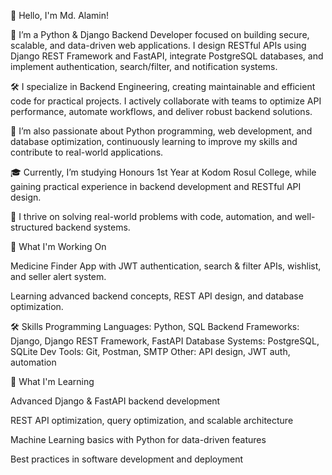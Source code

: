 👋 Hello, I'm Md. Alamin!

💼 I’m a Python & Django Backend Developer focused on building secure, scalable, and data-driven web applications. I design RESTful APIs using Django REST Framework and FastAPI, integrate PostgreSQL databases, and implement authentication, search/filter, and notification systems.

🛠️ I specialize in Backend Engineering, creating maintainable and efficient code for practical projects. I actively collaborate with teams to optimize API performance, automate workflows, and deliver robust backend solutions.

🧠 I’m also passionate about Python programming, web development, and database optimization, continuously learning to improve my skills and contribute to real-world applications.

🎓 Currently, I’m studying Honours 1st Year at Kodom Rosul College, while gaining practical experience in backend development and RESTful API design.

🚀 I thrive on solving real-world problems with code, automation, and well-structured backend systems.

🔭 What I'm Working On

Medicine Finder App with JWT authentication, search & filter APIs, wishlist, and seller alert system.

Learning advanced backend concepts, REST API design, and database optimization.

🛠 Skills
Programming Languages: Python, SQL
Backend Frameworks: Django, Django REST Framework, FastAPI
Database Systems: PostgreSQL, SQLite
Dev Tools: Git, Postman, SMTP
Other: API design, JWT auth, automation

🌱 What I'm Learning

Advanced Django & FastAPI backend development

REST API optimization, query optimization, and scalable architecture

Machine Learning basics with Python for data-driven features

Best practices in software development and deployment
